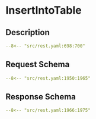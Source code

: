 # InsertIntoTable

## Description

```yaml
--8<-- "src/rest.yaml:698:700"
```

## Request Schema

```yaml
--8<-- "src/rest.yaml:1950:1965"
```
## Response Schema

```yaml
--8<-- "src/rest.yaml:1966:1975"
```
